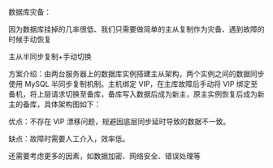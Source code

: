 数据库灾备：

因为数据库挂掉的几率很低、我们只需要做简单的主从复制作为灾备、遇到故障的时候手动恢复

主从半同步复制+手动切换

方案介绍：由两台服务器上的数据库实例搭建主从架构，两个实例之间的数据同步使用 MySQL 半同步复制机制。主机绑定 VIP，在主库故障后手动将 VIP 绑定至备机，将上层请求切换至备库，备库写入数据后成为新主，原主实例恢复后成为新主的备库，具体架构图如下：

优点：不存在 VIP 漂移问题，规避因底层同步延时导致的数据不一致。

缺点：故障时需要人工介入，效率低。

还需要考虑更多的因素，如数据加密、网络安全、错误处理等
